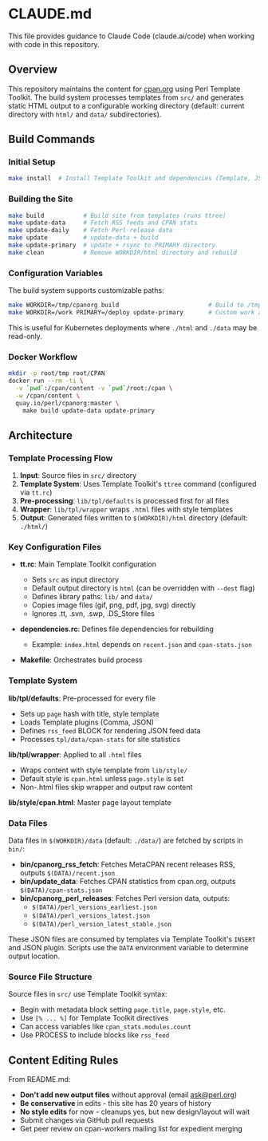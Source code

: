 # CLAUDE.md

This file provides guidance to Claude Code (claude.ai/code) when working with code in this repository.

## Overview

This repository maintains the content for [cpan.org](https://www.cpan.org) using Perl Template Toolkit. The build system processes templates from `src/` and generates static HTML output to a configurable working directory (default: current directory with `html/` and `data/` subdirectories).

## Build Commands

### Initial Setup
```bash
make install  # Install Template Toolkit and dependencies (Template, JSON, Template::Plugin::Comma, Template::Plugin::JSON, XML::RSS, local::lib, File::Slurp)
```

### Building the Site
```bash
make build           # Build site from templates (runs ttree)
make update-data     # Fetch RSS feeds and CPAN stats
make update-daily    # Fetch Perl release data
make update          # update-data + build
make update-primary  # update + rsync to PRIMARY directory
make clean           # Remove WORKDIR/html directory and rebuild
```

### Configuration Variables
The build system supports customizable paths:

```bash
make WORKDIR=/tmp/cpanorg build                         # Build to /tmp/cpanorg/html with data in /tmp/cpanorg/data
make WORKDIR=/work PRIMARY=/deploy update-primary       # Custom work and deploy paths (PRIMARY default: ../CPAN)
```

This is useful for Kubernetes deployments where `./html` and `./data` may be read-only.

### Docker Workflow
```bash
mkdir -p root/tmp root/CPAN
docker run --rm -ti \
  -v `pwd`:/cpan/content -v `pwd`/root:/cpan \
  -w /cpan/content \
  quay.io/perl/cpanorg:master \
    make build update-data update-primary
```

## Architecture

### Template Processing Flow

1. **Input**: Source files in `src/` directory
2. **Template System**: Uses Template Toolkit's `ttree` command (configured via `tt.rc`)
3. **Pre-processing**: `lib/tpl/defaults` is processed first for all files
4. **Wrapper**: `lib/tpl/wrapper` wraps `.html` files with style templates
5. **Output**: Generated files written to `$(WORKDIR)/html` directory (default: `./html/`)

### Key Configuration Files

- **tt.rc**: Main Template Toolkit configuration
  - Sets `src` as input directory
  - Default output directory is `html` (can be overridden with `--dest` flag)
  - Defines library paths: `lib/` and `data/`
  - Copies image files (gif, png, pdf, jpg, svg) directly
  - Ignores .tt, .svn, .swp, .DS_Store files

- **dependencies.rc**: Defines file dependencies for rebuilding
  - Example: `index.html` depends on `recent.json` and `cpan-stats.json`

- **Makefile**: Orchestrates build process

### Template System

**lib/tpl/defaults**: Pre-processed for every file
- Sets up `page` hash with title, style template
- Loads Template plugins (Comma, JSON)
- Defines `rss_feed` BLOCK for rendering JSON feed data
- Processes `tpl/data/cpan-stats` for site statistics

**lib/tpl/wrapper**: Applied to all `.html` files
- Wraps content with style template from `lib/style/`
- Default style is `cpan.html` unless `page.style` is set
- Non-.html files skip wrapper and output raw content

**lib/style/cpan.html**: Master page layout template

### Data Files

Data files in `$(WORKDIR)/data` (default: `./data/`) are fetched by scripts in `bin/`:

- **bin/cpanorg_rss_fetch**: Fetches MetaCPAN recent releases RSS, outputs `$(DATA)/recent.json`
- **bin/update_data**: Fetches CPAN statistics from cpan.org, outputs `$(DATA)/cpan-stats.json`
- **bin/cpanorg_perl_releases**: Fetches Perl version data, outputs:
  - `$(DATA)/perl_versions_earliest.json`
  - `$(DATA)/perl_versions_latest.json`
  - `$(DATA)/perl_version_latest_stable.json`

These JSON files are consumed by templates via Template Toolkit's `INSERT` and JSON plugin.
Scripts use the `DATA` environment variable to determine output location.

### Source File Structure

Source files in `src/` use Template Toolkit syntax:
- Begin with metadata block setting `page.title`, `page.style`, etc.
- Use `[% ... %]` for Template Toolkit directives
- Can access variables like `cpan_stats.modules.count`
- Use PROCESS to include blocks like `rss_feed`

## Content Editing Rules

From README.md:

- **Don't add new output files** without approval (email ask@perl.org)
- **Be conservative** in edits - this site has 20 years of history
- **No style edits** for now - cleanups yes, but new design/layout will wait
- Submit changes via GitHub pull requests
- Get peer review on cpan-workers mailing list for expedient merging

